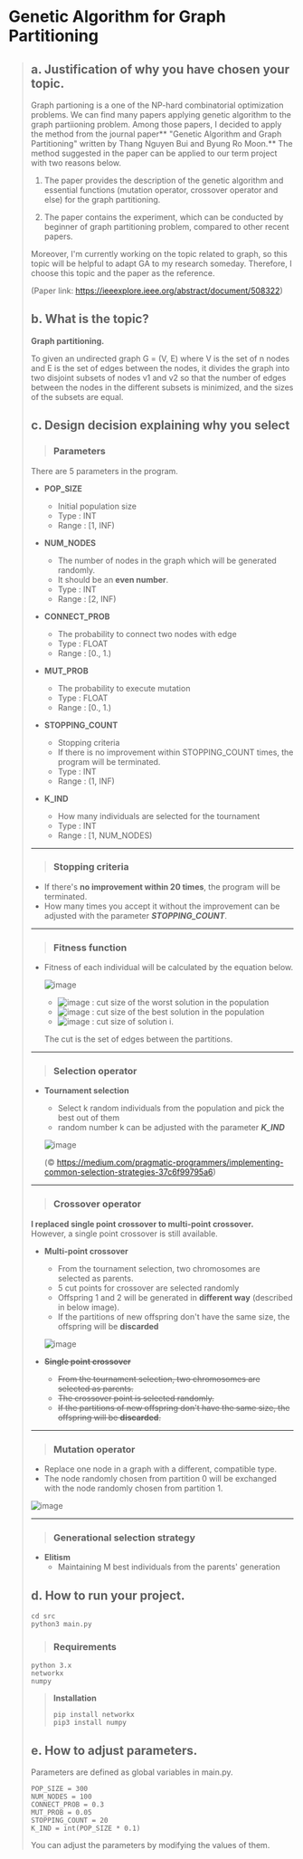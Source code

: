 # Genetic Algorithm for Graph Partitioning

> ## a. Justification of why you have chosen your topic.
> Graph partioning is a one of the NP-hard combinatorial optimization problems. We can find many papers applying genetic algorithm to the graph partiioning problem.
> Among those papers, I decided to apply the method from the journal paper** "Genetic Algorithm and Graph Partitioning" written by Thang Nguyen Bui and Byung Ro Moon.** The method suggested in the paper can be applied to our term project with two reasons below. 
> 
> 1. The paper provides the description of the genetic algorithm and essential functions (mutation operator, crossover operator and else) for the graph partitioning.
> 
> 2. The paper contains the experiment, which can be conducted by beginner of graph partitioning problem, compared to other recent papers.
> 
> Moreover, I'm currently working on the topic related to graph, so this topic will be helpful to adapt GA to my research someday. Therefore, I choose this topic and the paper as the reference.
> 
> (Paper link: https://ieeexplore.ieee.org/abstract/document/508322)
>
>
> ## b. What is the topic?
> **Graph partitioning.**
> 
> To given an undirected graph G = (V, E) where V is the set of n nodes and E is the set of edges between the nodes, it divides the graph into two disjoint subsets of nodes v1 and v2 so that the number of edges between the nodes in the different subsets is minimized, and the sizes of the subsets are equal.
> 
> ## c. Design decision explaining why you select
>> ### Parameters
> There are 5 parameters in the program.
> 
> * **POP_SIZE**
>     * Initial population size
>     * Type : INT
>     * Range : [1, INF)
>     
> * **NUM_NODES**
>     * The number of nodes in the graph which will be generated randomly.
>     * It should be an **even number**.
>     * Type : INT
>     * Range : [2, INF)
>
> * **CONNECT_PROB**
>     * The probability to connect two nodes with edge
>     * Type : FLOAT
>     * Range : [0., 1.)
>     
> * **MUT_PROB**
>     * The probability to execute mutation
>     * Type : FLOAT
>     * Range : [0., 1.)
>     
> * **STOPPING_COUNT**
>     * Stopping criteria
>     * If there is no improvement within STOPPING_COUNT times, the program will be terminated.
>     * Type : INT
>     * Range : (1, INF)
>
> * **K_IND**
>     * How many individuals are selected for the tournament
>     * Type : INT
>     * Range : [1, NUM_NODES)
> -----    
>> ### Stopping criteria
> * If there's **no improvement within 20 times**, the program will be terminated.
> * How many times you accept it without the improvement can be adjusted with the parameter _**STOPPING_COUNT**_.
> -----
>> ### Fitness function
> * Fitness of each individual will be calculated by the equation below.
> 
>     ![image](https://user-images.githubusercontent.com/39353959/144560378-1a212d1c-31d5-47ef-b454-26152de7df78.png)
> 
>     * ![image](https://user-images.githubusercontent.com/39353959/144559997-3e08aae1-870f-4f67-a792-2005a7bf3bfb.png) : cut size of the worst solution in the population
>     * ![image](https://user-images.githubusercontent.com/39353959/144560079-36b87173-76a5-488a-ac56-1296ba0945bf.png) : cut size of the best solution in the population
>     * ![image](https://user-images.githubusercontent.com/39353959/144560056-0ce62c13-045b-4950-b04c-b6d113fae90d.png) : cut size of solution i.
> 
>     The cut is the set of edges between the partitions.
> 
> -----
>> ### Selection operator
> * **Tournament selection**
>     * Select k random individuals from the population and pick the best out of them
>     * random number k can be adjusted with the parameter _**K_IND**_
>     
>     ![image](https://user-images.githubusercontent.com/39353959/144561003-982bf85d-bd1b-41ef-a729-c76ed59bbea8.png)
>     
>     (© https://medium.com/pragmatic-programmers/implementing-common-selection-strategies-37c6f99795a6)
> -----
>> ### Crossover operator
> **I replaced single point crossover to multi-point crossover.**  
> However, a single point crossover is still available.
> 
> * **Multi-point crossover**
>     * From the tournament selection, two chromosomes are selected as parents.
>     * 5 cut points for crossover are selected randomly
>     * Offspring 1 and 2 will be generated in **different way** (described in below image).
>     * If the partitions of new offspring don't have the same size, the offspring will be **discarded**
>
>     ![image](https://user-images.githubusercontent.com/39353959/145143001-adfedeac-33a1-42cd-8c68-956a236716b6.png)
>
> * ~~**Single point crossover**~~
>     * ~~From the tournament selection, two chromosomes are selected as parents.~~
>     * ~~The crossover point is selected randomly.~~
>     * ~~If the partitions of new offspring don't have the same size, the offspring will be **discarded**.~~
>
> -----
>> ### Mutation operator
> * Replace one node in a graph with a different, compatible type.
> * The node randomly chosen from partition 0 will be exchanged with the node randomly chosen from partition 1.
>
>![image](https://user-images.githubusercontent.com/39353959/144572243-bfc91655-baa3-436b-b1c5-aa941762bd38.png)
>
> -----
>> ### Generational selection strategy
> * **Elitism**
>     * Maintaining M best individuals from the parents' generation
> ## d. How to run your project.
> ```
> cd src
> python3 main.py
> ```
>> ### Requirements
> ```
> python 3.x
> networkx
> numpy
> ```
>> **Installation**
>> ```
>> pip install networkx
>> pip3 install numpy
>> ```
> ## e. How to adjust parameters.
> Parameters are defined as global variables in main.py.
> ```
> POP_SIZE = 300 
> NUM_NODES = 100
> CONNECT_PROB = 0.3
> MUT_PROB = 0.05
> STOPPING_COUNT = 20
> K_IND = int(POP_SIZE * 0.1)
> ```
> You can adjust the parameters by modifying the values of them.
> 

